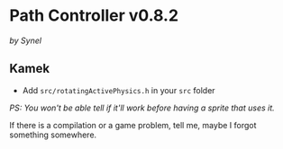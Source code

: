 # Path Controller v0.8.2
*by Synel*

## Kamek
- Add `src/rotatingActivePhysics.h` in your `src` folder

*PS: You won't be able tell if it'll work before having a sprite that uses it.*

If there is a compilation or a game problem, tell me, maybe I forgot something somewhere.

